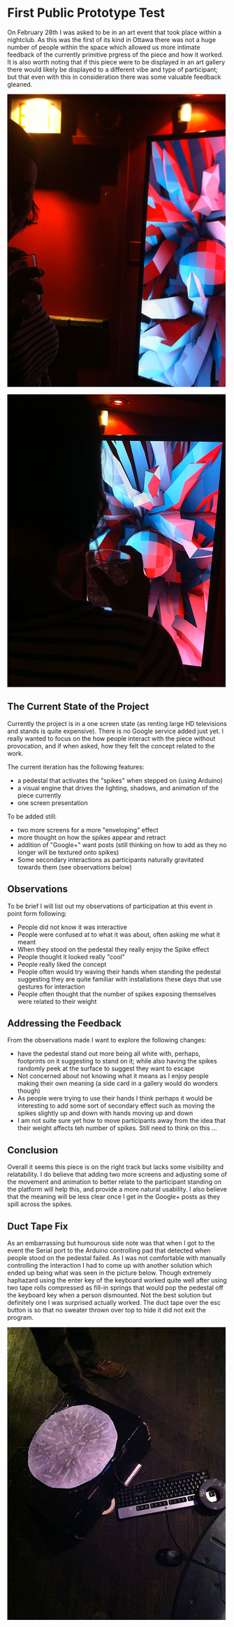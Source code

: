 # First Public Prototype Test

On February 28th I was asked to be in an art event that took place within a nightclub. As this was the first of its kind in Ottawa there was not a huge number of people within the space which allowed us more intimate feedback of the currently primitive prgress of the piece and how it worked. It is also worth noting that if this piece were to be displayed in an art gallery there would likely be displayed to a different vibe and type of participant; but that even with this in consideration there was some valuable feedback gleaned.

![Image of Prototype](../project_images/FirstEvent_1.jpg?raw=true "Image of Prototype")

![Image of Prototype](../project_images/FirstEvent_2.jpg?raw=true "Image of Prototype")

## The Current State of the Project
Currently the project is in a one screen state (as renting large HD televisions and stands is quite expensive). There is no Google service added just yet. I really wanted to focus on the how people interact with the piece without provocation, and if when asked, how they felt the concept related to the work.

The current iteration has the following features:
- a pedestal that activates the "spikes" when stepped on (using Arduino)
- a visual engine that drives the lighting, shadows, and animation of the piece currently
- one screen presentation

To be added still:
- two more screens for a more "enveloping" effect
- more thought on how the spikes appear and retract
- addition of "Google+" want posts (still thinking on how to add as they no longer will be textured onto spikes)
- Some secondary interactions as participants naturally gravitated towards them (see observations below)

## Observations
To be brief I will list out my observations of participation at this event in point form following:
- People did not know it was interactive
- People were confused at to what it was about, often asking me what it meant
- When they stood on the pedestal they really enjoy the Spike effect
- People thought it looked really "cool"
- People really liked the concept
- People often would try waving their hands when standing the pedestal suggesting they are quite familiar with installations these days that use gestures for interaction
- People often thought that the number of spikes exposing themselves were related to their weight

## Addressing the Feedback
From the observations made I want to explore the following changes:
- have the pedestal stand out more being all white with, perhaps, footprints on it suggesting to stand on it; while also having the spikes randomly peek at the surface to suggest they want to escape
- Not concerned about not knowing what it means as I enjoy people making their own meaning (a side card in a gallery would do wonders though)
- As people were trying to use their hands I think perhaps it would be interesting to add some sort of secondary effect such as moving the spikes slightly up and down with hands moving up and down
- I am not suite sure yet how to move participants away from the idea that their weight affects teh number of spikes. Still need to think on this ...

## Conclusion
Overall it seems this piece is on the right track but lacks some visibility and relatability. I do believe that adding two more screens and adjusting some of the movement and animation to better relate to the participant standing on the platform will help this, and provide a more natural usability. I also believe that the meaning will be less clear once I get in the Google+ posts as they spill across the spikes.

## Duct Tape Fix
As an embarrassing but humourous side note was that when I got to the event the Serial port to the Arduino controlling pad that detected when people stood on the pedestal failed. As I was not comfortable with manually controlling the interaction I had to come up with another solution which ended up being what was seen in the picture below. Though extremely haphazard using the enter key of the keyboard worked quite well after using two tape rolls compressed as fill-in springs that would pop the pedestal off the keyboard key when a person dismounted. Not the best solution but definitely one I was surprised actually worked. The duct tape over the esc button is so that no sweater thrown over top to hide it did not exit the program.

![Image of Keyboard Pedestal](../project_images/FirstEvent_3.jpg?raw=true "Image of Keyboard Pedestal")
